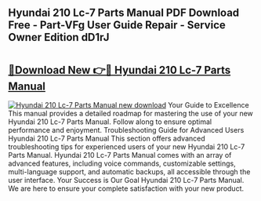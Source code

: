 ## Hyundai 210 Lc-7 Parts Manual PDF Download Free - Part-VFg User Guide Repair - Service Owner Edition dD1rJ

# <h2><a href="http://bc28884.oget.top/?id=Hyundai+210+Lc-7+Parts+Manual">🔗Download New 👉🔴 Hyundai 210 Lc-7 Parts Manual</a></h2>

[![Hyundai 210 Lc-7 Parts Manual new download](https://i.imgur.com/5g1atiW.png)](http://bc28884.oget.top/?id=Hyundai+210+Lc-7+Parts+Manual)
Your Guide to Excellence This manual provides a detailed roadmap for mastering the use of your new Hyundai 210 Lc-7 Parts Manual. Follow along to ensure optimal performance and enjoyment. Troubleshooting Guide for Advanced Users Hyundai 210 Lc-7 Parts Manual This section offers advanced troubleshooting tips for experienced users of your new Hyundai 210 Lc-7 Parts Manual. Hyundai 210 Lc-7 Parts Manual comes with an array of advanced features, including voice commands, customizable settings, multi-language support, and automatic backups, all accessible through the user interface. Your Success is Our Goal Hyundai 210 Lc-7 Parts Manual. We are here to ensure your complete satisfaction with your new product.
